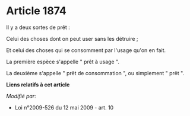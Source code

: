 # Article 1874

Il y a deux sortes de prêt :

Celui des choses dont on peut user sans les détruire ;

Et celui des choses qui se consomment par l'usage qu'on en fait.

La première espèce s'appelle " prêt à usage ".

La deuxième s'appelle " prêt de consommation ", ou simplement " prêt ".

**Liens relatifs à cet article**

_Modifié par_:

  - Loi n°2009-526 du 12 mai 2009 - art. 10
